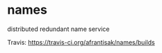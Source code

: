 names
=====

distributed redundant name service

Travis: https://travis-ci.org/afrantisak/names/builds
